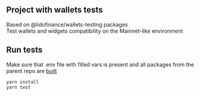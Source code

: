 ## Project with wallets tests

Based on @lidofinance/wallets-testing packages   
Test wallets and widgets compatibility on the Mainnet-like environment

## Run tests

Make sure that .env file with filled vars is present and all packages from the parent repo are [built](../README.md)
```shell
yarn install
yarn test
```
